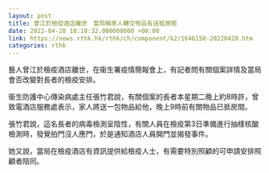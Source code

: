 ```yaml
---
layout: post
title: 曾江於檢疫酒店離世　當局稱家人轉交物品有送抵房間
date: 2022-04-28 18:10:32.000000000 +08:00
link: https://news.rthk.hk/rthk/ch/component/k2/1646158-20220428.htm
categories: rthk
---
```


藝人曾江於檢疫酒店離世，在衞生署疫情簡報會上，有記者問有關個案詳情及當局會否改變對長者的檢疫安排。

衞生防護中心傳染病處主任張竹君說，有關個案的長者本星期二晚上約8時許，曾致電酒店服務處表示，家人將送一包物品給他，晚上9時前有關物品已抵房間。

張竹君說，這名長者的病毒檢測呈陰性，有關人員在檢疫第3日準備進行抽樣核酸檢測時，發覺拍門沒人應門，於是通知酒店人員開門並揭發事件。

她又說，當局在檢疫酒店有資訊提供給檢疫人士，有需要特別照顧的可申請安排照顧者陪同。
